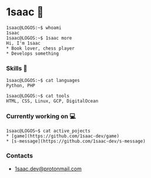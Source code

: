 # 1saac :raccoon:
```console
1saac@LOGOS:~$ whoami
1saac
1saac@LOGOS:~$ 1saac more
Hi, I'm 1saac
* Book lover, chess player
* Develops something
```

### Skills  :elephant:
```console
1saac@LOGOS:~$ cat languages
Python, PHP

1saac@LOGOS:~$ cat tools
HTML, CSS, Linux, GCP, DigitalOcean  
```

### Currently working on :computer:
```console
1saac@LOGOS~$ cat active_pojects
* [game](https://github.com/1saac-dev/game) 
* [s-message](https://github.com/1saac-dev/s-message) 
```



### Contacts
* 1saac.dev@protonmail.com

